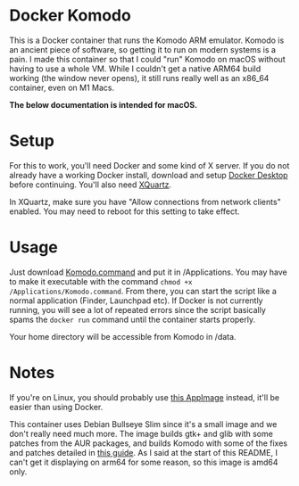 # Docker Komodo

This is a Docker container that runs the Komodo ARM emulator. Komodo is an
ancient piece of software, so getting it to run on modern systems is a pain. I
made this container so that I could "run" Komodo on macOS without having to use
a whole VM. While I couldn't get a native ARM64 build working (the window never
opens), it still runs really well as an x86_64 container, even on M1 Macs.

**The below documentation is intended for macOS.**

# Setup

For this to work, you'll need Docker and some kind of X server. If you do not
already have a working Docker install, download and setup [Docker
Desktop](https://www.docker.com/products/docker-desktop) before continuing.
You'll also need [XQuartz](https://www.xquartz.org/).

In XQuartz, make sure you have "Allow connections from network clients" enabled.
You may need to reboot for this setting to take effect.

# Usage

Just download [Komodo.command](Komodo.command) and put it in /Applications. You
may have to make it executable with the command `chmod +x
/Applications/Komodo.command`. From there, you can start the script like a
normal application (Finder, Launchpad etc). If Docker is not currently running,
you will see a lot of repeated errors since the script basically spams the
`docker run` command until the container starts properly.

Your home directory will be accessible from Komodo in /data.

# Notes

If you're on Linux, you should probably use [this
AppImage](https://github.com/Cactric/komodo-appimage/releases/latest) instead,
it'll be easier than using Docker.

This container uses Debian Bullseye Slim since it's a small image and we don't
really need much more. The image builds gtk+ and glib with some patches from the
AUR packages, and builds Komodo with some of the fixes and patches detailed in
[this
guide](https://www.notion.so/How-you-can-install-Komodo-On-Ubuntu-ad42cd90a31042efb24e9659631e7c67).
As I said at the start of this README, I can't get it displaying on arm64 for
some reason, so this image is amd64 only.